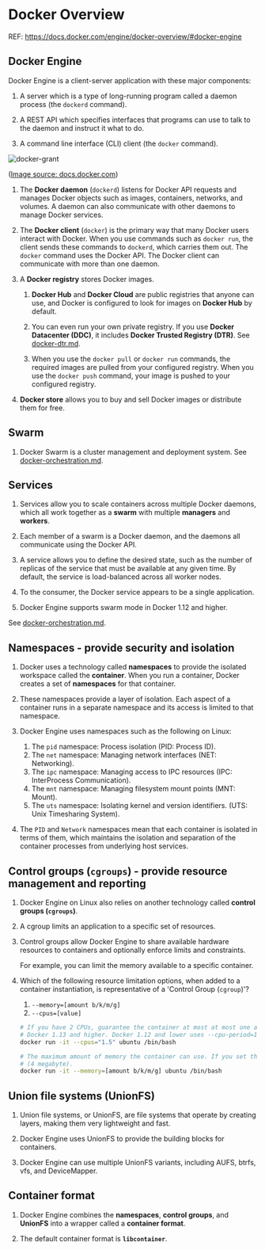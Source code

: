 # Docker Overview

REF: https://docs.docker.com/engine/docker-overview/#docker-engine

## Docker Engine

Docker Engine is a client-server application with these major components:

1. A server which is a type of long-running program called a daemon process (the `dockerd` command).

1. A REST API which specifies interfaces that programs can use to talk to the daemon and instruct it what to do.

1. A command line interface (CLI) client (the `docker` command).

![docker-grant](https://docs.docker.com/engine/images/architecture.svg)

([Image source: docs.docker.com](https://docs.docker.com))

1. The **Docker daemon** (`dockerd`) listens for Docker API requests and manages Docker objects such as images, containers,
   networks, and volumes. A daemon can also communicate with other daemons to manage Docker services.

1. The **Docker client** (`docker`) is the primary way that many Docker users interact with Docker. When you use commands
   such as `docker run`, the client sends these commands to `dockerd`, which carries them out. The `docker` command
   uses the Docker API. The Docker client can communicate with more than one daemon.

1. A **Docker registry** stores Docker images. 

    1. **Docker Hub** and **Docker Cloud** are public registries that anyone can use, and Docker is configured to look
       for images on **Docker Hub** by default.
       
    1. You can even run your own private registry. If you use **Docker Datacenter (DDC)**, it includes **Docker Trusted
       Registry (DTR)**. See [docker-dtr.md](docker-dtr.md).

    1. When you use the `docker pull` or `docker run` commands, the required images are pulled from your configured
       registry. When you use the `docker push` command, your image is pushed to your configured registry.
       
1. **Docker store** allows you to buy and sell Docker images or distribute them for free.


## Swarm

1. Docker Swarm is a cluster management and deployment system. See [docker-orchestration.md](docker-orchestration.md).


## Services

1. Services allow you to scale containers across multiple Docker daemons, which all work together as a **swarm** with
   multiple **managers** and **workers**.
   
1. Each member of a swarm is a Docker daemon, and the daemons all communicate using the Docker API. 

1. A service allows you to define the desired state, such as the number of replicas of the service that must be
   available at any given time. By default, the service is load-balanced across all worker nodes. 
   
1. To the consumer, the Docker service appears to be a single application. 
   
1. Docker Engine supports swarm mode in Docker 1.12 and higher.

See [docker-orchestration.md](docker-orchestration.md).


## Namespaces - provide security and isolation

1. Docker uses a technology called **namespaces** to provide the isolated workspace called the **container**.
   When you run a container, Docker creates a set of **namespaces** for that container.

1. These namespaces provide a layer of isolation. Each aspect of a container runs in a separate namespace and its
   access is limited to that namespace.

1. Docker Engine uses namespaces such as the following on Linux:

    1. The `pid` namespace: Process isolation (PID: Process ID).
    1. The `net` namespace: Managing network interfaces (NET: Networking).
    1. The `ipc` namespace: Managing access to IPC resources (IPC: InterProcess Communication).
    1. The `mnt` namespace: Managing filesystem mount points (MNT: Mount).
    1. The `uts` namespace: Isolating kernel and version identifiers. (UTS: Unix Timesharing System).

1. The `PID` and `Network` namespaces mean that each container is isolated in terms of them, which maintains the
   isolation and separation of the container processes from underlying host services.


## Control groups (`cgroups`) - provide resource management and reporting

1. Docker Engine on Linux also relies on another technology called **control groups (`cgroups`)**. 

1. A cgroup limits an application to a specific set of resources. 

1. Control groups allow Docker Engine to share available hardware resources to containers and optionally enforce limits
   and constraints.
   
   For example, you can limit the memory available to a specific container.

1. Which of the following resource limitation options, when added to a container instantiation, is representative of a
   'Control Group (`cgroup`)'?

    1. `--memory=[amount b/k/m/g]`
    1. `--cpus=[value]`

    ```bash
    # If you have 2 CPUs, guarantee the container at most at most one and a half of the CPUs every second.
    # Docker 1.13 and higher. Docker 1.12 and lower uses --cpu-period=100000 --cpu-quota=50000
    docker run -it --cpus="1.5" ubuntu /bin/bash
    
    # The maximum amount of memory the container can use. If you set this option, the minimum allowed value is 4m
    # (4 megabyte).
    docker run -it --memory=[amount b/k/m/g] ubuntu /bin/bash
    ```


## Union file systems (UnionFS)

1. Union file systems, or UnionFS, are file systems that operate by creating layers, making them very lightweight and
   fast.
   
1. Docker Engine uses UnionFS to provide the building blocks for containers.

1. Docker Engine can use multiple UnionFS variants, including AUFS, btrfs, vfs, and DeviceMapper.


## Container format

1. Docker Engine combines the **namespaces**, **control groups**, and **UnionFS** into a wrapper called a **container
   format**. 

1. The default container format is **`libcontainer`**.
